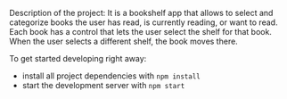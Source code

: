 Description of the project:
It is a bookshelf app that allows to select and categorize books the user has read, is currently reading, or want to read. Each book has a control that lets the user select the shelf for that book. When the user selects a different shelf, the book moves there. 

To get started developing right away:

* install all project dependencies with `npm install`
* start the development server with `npm start`
